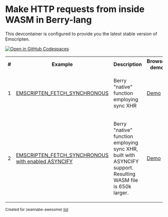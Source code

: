 # Make HTTP requests from inside WASM in Berry-lang

This devcontainer is configured to provide you the latest stable version of Emscripten.

[![Open in GitHub Codespaces](https://github.com/codespaces/badge.svg)](https://codespaces.new/wasm-outbound-http-examples/berry)


<table>
<tr>
<th>#</th>
<th>Example</th>
<th>Description</th>
<th>Browser demo</th>
</tr>
<tr>
<td>1</td>
<td>

[EMSCRIPTEN_FETCH_SYNCHRONOUS](browser-sync-xhr/README.md)

</td>
<td>

Berry "native" function employing sync XHR

</td>
<td>

[Demo](https://wasm-outbound-http-examples.github.io/berry/sync-xhr/)

</td>
</tr>
<tr>
<td>2</td>
<td>

[EMSCRIPTEN_FETCH_SYNCHRONOUS with enabled ASYNCIFY](browser-sync-xhr-asyncify/README.md)

</td>
<td>

Berry "native" function employing sync XHR, built with ASYNCIFY support.
Resulting WASM file is 650k larger.

</td>
<td>

[Demo](https://wasm-outbound-http-examples.github.io/berry/sync-xhr-asyncify/)

</td>
</tr>
</table>

<sub>Created for (wannabe-awesome) [list](https://github.com/vasilev/HTTP-request-from-inside-WASM)</sub>
